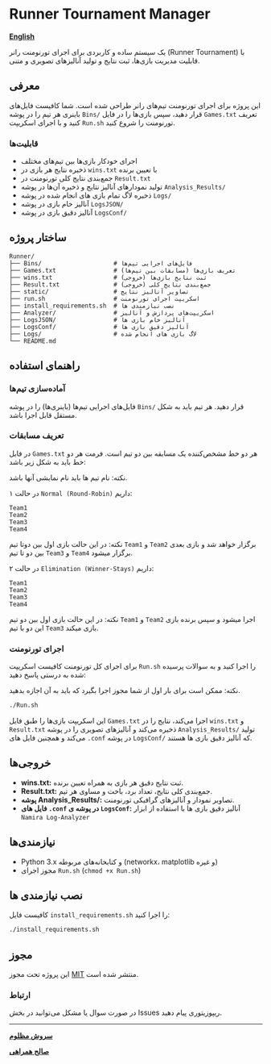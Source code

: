 # Runner Tournament Manager

[**English**](README.md)

یک سیستم ساده و کاربردی برای اجرای تورنومنت رانر (Runner Tournament) با قابلیت مدیریت بازی‌ها، ثبت نتایج و تولید آنالیزهای تصویری و متنی.

## معرفی

این پروژه برای اجرای تورنومنت تیم‌های رانر طراحی شده است. شما کافیست فایل‌های باینری هر تیم را در پوشه `Bins/` قرار دهید، سپس بازی‌ها را در فایل `Games.txt` تعریف کنید و با اجرای اسکریپت `Run.sh` تورنومنت را شروع کنید.

### قابلیت‌ها

- اجرای خودکار بازی‌ها بین تیم‌های مختلف
- ذخیره نتایج هر بازی در `wins.txt` با تعیین برنده
- جمع‌بندی نتایج کلی تورنومنت در `Result.txt`
- تولید نمودارهای آنالیز نتایج و ذخیره آن‌ها در پوشه `Analysis_Results/`
- ذخیره لاگ تمام بازی های انجام شده در پوشه `Logs/`
- آنالیز خام بازی در پوشه `LogsJSON/`
- آنالیز دقیق بازی در پوشه `LogsConf/`

## ساختار پروژه

```
Runner/
├── Bins/                    # فایل‌های اجرایی تیم‌ها
├── Games.txt                # تعریف بازی‌ها (مسابقات بین تیم‌ها)
├── wins.txt                 # ثبت نتایج بازی‌ها (خروجی)
├── Result.txt               # جمع‌بندی نتایج کلی (خروجی)
├── static/                  # تصاویر آنالیز نتایج
├── run.sh                   # اسکریپت اجرای تورنومنت
├── install_requirements.sh  # نصب نیازمندی ها
├── Analyzer/                # اسکریپت‌های پردازش و آنالیز
├── LogsJSON/                # آنالیز خام بازی ها
├── LogsConf/                # آنالیز دقیق بازی ها
├── Logs/                    # لاگ بازی های انجام شده
└── README.md
```

## راهنمای استفاده

### آماده‌سازی تیم‌ها

فایل‌های اجرایی تیم‌ها (باینری‌ها) را در پوشه `Bins/` قرار دهید. هر تیم باید به شکل مستقل قابل اجرا باشد.

### تعریف مسابقات

در فایل `Games.txt` هر دو خط مشخص‌کننده یک مسابقه بین دو تیم است. فرمت هر دو خط باید به شکل زیر باشد:

نکته: نام تیم ها باید نام نمایشی آنها باشد.

در حالت ۱ `Normal (Round-Robin)` داریم:

```
Team1
Team2
Team3
Team4
```

نکته: در این حالت بازی اول بین دوتا تیم `Team1` و `Team2` برگزار خواهد شد و بازی بعدی بین دو تا تیم `Team3` و `Team4` برگزار میشود.

در حالت ۲ `Elimination (Winner-Stays)` داریم:

```
Team1
Team2
Team3
Team4
```

نکته: در این حالت بازی اول بین دو تیم `Team1` و `Team2` اجرا میشود و سپس برنده بازی این دو با تیم `Team3` بازی میکند.



### اجرای تورنومنت

برای اجرای کل تورنومنت کافیست اسکریپت `Run.sh` را اجرا کنید و به سوالات پرسیده شده به درستی پاسخ دهید:

نکته: ممکن است برای بار اول از شما مجوز اجرا بگیرد که باید به آن اجازه بدهید.

```sh
./Run.sh
```

این اسکریپت بازی‌ها را طبق فایل `Games.txt` اجرا می‌کند، نتایج را در `wins.txt` و `Result.txt` ذخیره می‌کند و آنالیزهای تصویری را در پوشه `Analysis_Results/` تولید می‌کند و همچنین فایل های `.conf` در پوشه `LogsConf/` که آنالیز دقیق بازی ها هستند.

## خروجی‌ها

- **wins.txt:**
  ثبت نتایج دقیق هر بازی به همراه تعیین برنده.
- **Result.txt:**
  جمع‌بندی کلی نتایج، تعداد برد، باخت و مساوی هر تیم.
- **پوشه Analysis_Results/:**
  تصاویر نمودار و آنالیزهای گرافیکی تورنومنت.
- **فایل های `.conf` در پوشه ی `LogsConf`:**
  آنالیز دقیق بازی ها با استفاده از ابزار `Namira Log-Analyzer`

## نیازمندی‌ها

- Python 3.x و کتابخانه‌های مربوطه (networkx، matplotlib و غیره)
- مجوز اجرای `Run.sh` (`chmod +x Run.sh`)

## نصب نیازمندی ها
کافیست فایل `install_requirements.sh` را اجرا کنید:

```sh
./install_requirements.sh
```

## مجوز

این پروژه تحت مجوز [MIT](https://opensource.org/licenses/MIT) منتشر شده است.

### ارتباط

در صورت سوال یا مشکل می‌توانید در بخش Issues ریپوزیتوری پیام دهید.

---

[**سروش مظلوم**](https://github.com/SoroushMazloum)

[**صالح همراهی**](https://github.com/SalehHamrahi)